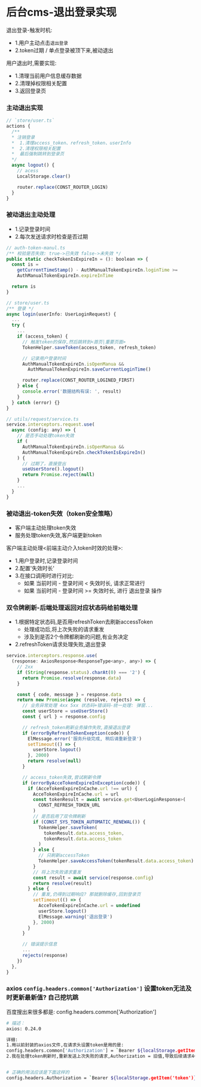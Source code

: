 # 后台cms-退出登录实现
退出登录-触发时机:
- 1.用户主动点击`退出登录`
- 2.token过期 / 单点登录被顶下来,被动退出


用户退出时,需要实现:
- 1.清理当前用户信息缓存数据
- 2.清理掉权限相关配置
- 3.返回登录页



### 主动退出实现
```javascript
// `store/user.ts`
actions {
  /**
  * 注销登录
  *  1.清理access_token、refresh_token、userInfo
  *  2.清理权限相关配置
  *  最后强制跳转到登录页
  */
  async logout() {
    // acess
    LocalStorage.clear()

    router.replace(CONST_ROUTER_LOGIN)
  }
}
```

### 被动退出主动处理
- 1.记录登录时间
- 2.每次发送请求时检查是否过期
```javascript
// auth-token-manul.ts
/** 校验是否失效: true->已失效 false->未失效 */
public static checkTokenIsExpireIn = (): boolean => {
  const is =
    getCurrentTimeStamp() - AuthManualTokenExpireIn.loginTime >=
    AuthManualTokenExpireIn.expireInTime

  return is
}

// store/user.ts
/** 登录 */
async login(userInfo: UserLoginRequest) {
  ...
  try {
    ...
    if (access_token) {
      // 触发token的保存,然后跳转到<首页|重要页面>
      TokenHelper.saveToken(access_token, refresh_token)

      // 记录用户登录时间
      AuthManualTokenExpireIn.isOpenManua &&
        AuthManualTokenExpireIn.saveCurrentLoginTime()

      router.replace(CONST_ROUTER_LOGINED_FIRST)
    } else {
      console.error('数据结构有误: ', result)
    }
  } catch (error) {}
}

// utils/request/service.ts
service.interceptors.request.use(
  async (config: any) => {
    // 是否手动处理token失效
    if (
      AuthManualTokenExpireIn.isOpenManua &&
      AuthManualTokenExpireIn.checkTokenIsExpireIn()
    ) {
      // 过期了，直接登出
      useUserStore().logout()
      return Promise.reject(null)
    }
    ...
  }
}
```





### 被动退出-token失效（token安全策略）
- 客户端主动处理token失效
- 服务处理token失效,客户端更新token


客户端主动处理<前端主动介入token时效的处理>:
- 1.用户登录时,记录登录时间
- 2.配置'失效时长'
- 3.在接口调用时进行对比:
    + 如果 当前时间 - 登录时间 < 失效时长, 请求正常进行
    + 如果 当前时间 - 登录时间 >= 失效时长, 进行 退出登录 操作




### 双令牌刷新-后端处理返回对应状态码给前端处理
- 1.根据特定状态码,是否用refreshToken去刷新accessToken
    + 处理成功后,将上次失败的请求重发
    + 涉及到是否2个令牌都刷新的问题,有业务决定
- 2.refreshToken请求处理失败,退出登录
```javascript
service.interceptors.response.use(
  (response: AxiosResponse<ResponseType<any>, any>) => {
    // 2xx
    if (String(response.status).charAt(0) === '2') {
      return Promise.resolve(response.data)
    }

    const { code, message } = response.data
    return new Promise(async (resolve, rejects) => {
      // 业务异常处理 4xx 5xx 状态码+错误码-统一处理: 弹窗...
      const userStore = useUserStore()
      const { url } = response.config

      // refresh_token刷新业务操作失败,直接退出登录
      if (errorByRefreshTokenExeption(code)) {
        ElMessage.error('服务升级完成, 稍后请重新登录')
        setTimeout(() => {
          userStore.logout()
        }, 2000)
        return resolve(null)
      }

      // access_token失效,尝试刷新令牌
      if (errorByAcceTokenExpireInException(code)) {
        if (AcceTokenExpireInCache.url !== url) {
          AcceTokenExpireInCache.url = url
          const tokenResult = await service.get<UserLoginResponse>(
            CONST_REFRESH_TOKEN_URL
          )
          // 是否启用了双令牌刷新
          if (CONST_SYS_TOKEN_AUTOMATIC_RENEWAL()) {
            TokenHelper.saveToken(
              tokenResult.data.access_token,
              tokenResult.data.access_token
            )
          } else {
            // 只刷新accessToken
            TokenHelper.saveAccessToken(tokenResult.data.access_token)
          }
          // 将上次失败请求重发
          const result = await service(response.config)
          return resolve(result)
        } else {
          // 重发,仍得到过期响应? 那就删除缓存,回到登录页
          setTimeout(() => {
            AcceTokenExpireInCache.url = undefined
            userStore.logout()
            ElMessage.warning('退出登录')
          }, 2000)
        }
      }

      // 错误提示信息
      ...
      rejects(response)
    })
  },
}
```




### axios `config.headers.common['Authorization']` 设置token无法及时更新最新值? 自己挖坑跳
百度搜出来很多都是: config.headers.common['Authorization']
```bash
# 描述：
axios: 0.24.0

详细: 
1.用以前封装的axios文件,在请求头设置token是用的是:
config.headers.common['Authorization'] = `Bearer ${localStorage.getItem('token')}`
2.我在处理token刷新时,重新发送上次失败的请求,Authorization = 旧值,导致后续请求403


# 正确的用法应该是下面这样的
config.headers.Authorization = `Bearer ${localStorage.getItem('token')}`

```
